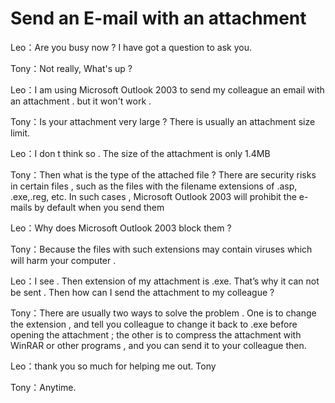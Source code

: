 # Send an E-mail with an attachment

Leo：Are you busy now ? I have got a question to ask you.

Tony：Not really, What's up ?

Leo：I am using Microsoft Outlook 2003 to send my colleague an email with an attachment . but it won't work .

Tony：Is your attachment very large ? There is usually an attachment size limit.

Leo：I don t think so . The size of the attachment is only 1.4MB

Tony：Then what is the type of the attached file ? There are security risks in certain files , such as the files with the filename extensions of .asp, .exe,.reg, etc. In such cases , Microsoft Outlook 2003 will prohibit the e-mails by default when you send them

Leo：Why does Microsoft Outlook 2003 block them ?

Tony：Because the files with such extensions may contain viruses which will harm your computer .

Leo：I see . Then extension of my attachment is .exe. That’s why it can not be sent . Then how can I send the attachment to my colleague ?

Tony：There are usually two ways to solve the problem . One is to change the extension , and tell you colleague to change it back to .exe before opening the attachment ; the other is to compress the attachment with WinRAR or other programs , and you can send it to your colleague then.

Leo：thank you so much for helping me out. Tony

Tony：Anytime.
